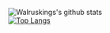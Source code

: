 ![Walruskings's github stats](https://github-readme-stats.vercel.app/api?username=walrusking16&show_icons=true&theme=dark&include_all_commits=true&count_private=true&hide=issues,prs)
<br>
[![Top Langs](https://github-readme-stats.vercel.app/api/top-langs/?username=walrusking16&layout=compact)](https://github.com/anuraghazra/github-readme-stats)
